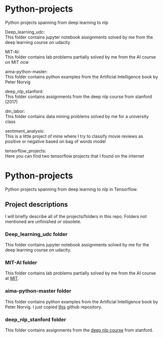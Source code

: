 # Python-projects
Python projects spanning from deep learning to nlp  
  
  Deep_learning_udc:  
  This folder contains jupyter notebook assignments solved by me from the deep learning course on udacity  
   
  MIT-AI:  
  This folder contains lab problems partially solved by me from the AI course on MIT ocw  
  
  aima-python-master:  
  This folder contains python examples from the Artificial Intelligence book by Peter Norvig  
  
  deep_nlp_stanford:  
  This folder contains assignments from the deep nlp course from stanford (2017)  
  
  dm_labor:  
  This folder contains data mining problems solved by me for a university class  
  
  sentiment_analysis:  
  This is a little project of mine where I try to classify movie reviews as positive or negative based on bag of words model  
  
  tensorflow_projects:  
  Here you can find two tensorflow projects that I found on the internet

# Python-projects

Python projects spanning from deep learning to nlp in Tensorflow.

## Project descriptions

I will briefly describe all of the projects/folders in this repo. Folders not mentioned are unfinished or obsolete.

### Deep_learning_udc folder

This folder contains jupyter notebook assignments solved by me for the deep learning course on udacity.

### MIT-AI folder

This folder contains lab problems partially solved by me from the AI course at [MIT](https://ocw.mit.edu/courses/electrical-engineering-and-computer-science/6-034-artificial-intelligence-fall-2010/assignments/).

### aima-python-master folder

This folder contains python examples from the Artificial Intelligence book by Peter Norvig. I just copied [this](https://github.com/aimacode/aima-python) github repository.

### deep_nlp_stanford folder

This folder contains assignments from the [deep nlp course](http://cs224d.stanford.edu/syllabus.html) from stanford.
